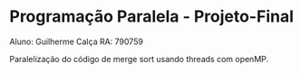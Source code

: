 # Programação Paralela - Projeto-Final

Aluno: Guilherme Calça
RA: 790759

Paralelização do código de merge sort usando threads com openMP.
